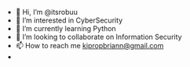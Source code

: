 - 👋 Hi, I’m @itsrobuu
- 👀 I’m interested in CyberSecurity
- 🌱 I’m currently learning Python
- 💞️ I’m looking to collaborate on Information Security
- 📫 How to reach me kipropbriann@gmail.com
- 

<!---
itsrobuu/itsrobuu is a ✨ special ✨ repository because its `README.md` (this file) appears on your GitHub profile.
You can click the Preview link to take a look at your changes.
--->
